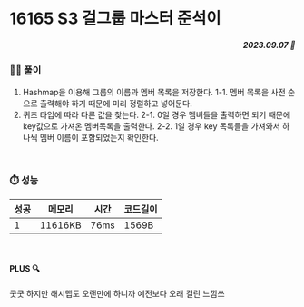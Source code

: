 # 16165 S3 걸그룹 마스터 준석이
##### <p align="right"> 2023.09.07 📆 </p> 

 
### 👩‍🏫 풀이
1. Hashmap을 이용해 그룹의 이름과 멤버 목록을 저장한다.
    1-1. 멤버 목록을 사전 순으로 출력해야 하기 때문에 미리 정렬하고 넣어둔다.
2. 퀴즈 타입에 따라 다른 값을 찾는다.
    2-1. 0일 경우 멤버들을 출력하면 되기 때문에 key값으로 가져온 멤버목록을 출력한다.
    2-2. 1일 경우 key 목록들을 가져와서 하나씩 멤버 이름이 포함되었는지 확인한다.


<br>

### ⏱️ 성능

성공 |메모리 | 시간 | 코드길이
---|---|---|---|
1|11616KB|76ms|1569B

<br>

#### PLUS 🔍
굿굿
하지만 해시맵도 오랜만에 하니까 예전보다 오래 걸린 느낌쓰
